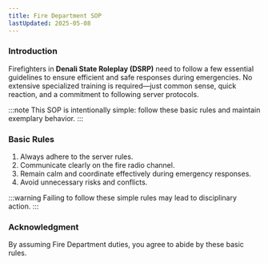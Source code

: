 ```yaml
---
title: Fire Department SOP
lastUpdated: 2025-05-08
---
```


### **Introduction**

Firefighters in **Denali State Roleplay (DSRP)** need to follow a few essential guidelines to ensure efficient and safe responses during emergencies. No extensive specialized training is required—just common sense, quick reaction, and a commitment to following server protocols.

:::note
This SOP is intentionally simple: follow these basic rules and maintain exemplary behavior.
:::

### **Basic Rules**

1. Always adhere to the server rules.
2. Communicate clearly on the fire radio channel.
3. Remain calm and coordinate effectively during emergency responses.
4. Avoid unnecessary risks and conflicts.

:::warning
Failing to follow these simple rules may lead to disciplinary action.
:::

### **Acknowledgment**

By assuming Fire Department duties, you agree to abide by these basic rules.